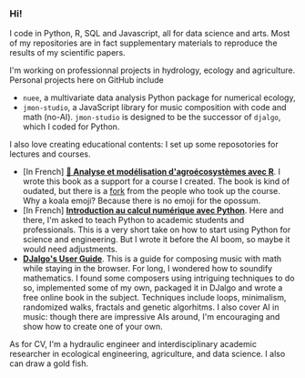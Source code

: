 ### Hi!

I code in Python, R, SQL and Javascript, all for data science and arts. Most of my repositories are in fact supplementary materials to reproduce the results of my scientific papers.

I'm working on professionnal projects in hydrology, ecology and agriculture. Personal projects here on GitHub include 

- `nuee`, a multivariate data analysis Python package for numerical ecology,
- `jmon-studio`, a JavaScript library for music composition with code and math (no-AI). `jmon-studio` is designed to be the successor of `djalgo`, which I coded for Python. 

I also love creating educational contents: I set up some reposotories for lectures and courses.

- [In French] [**🐨 Analyse et modélisation d'agroécosystèmes avec R**](https://github.com/essicolo/ecologie-mathematique-R). I wrote this book as a support for a course I created. The book is kind of oudated, but there is a [fork](https://github.com/chavalli/ecologie-mathematique-R) from the people who took up the course. Why a koala emoji? Because there is no emoji for the opossum.
- [In French] [**Introduction au calcul numérique avec Python**](https://github.com/essicolo/introduction-au-calcul-numerique-avec-python). Here and there, I'm asked to teach Python to academic students and professionals. This is a very short take on how to start using Python for science and engineering. But I wrote it before the AI boom, so maybe it would need adjustments.
- [**DJalgo's User Guide**](https://djalgo-ef307e.gitlab.io/source/user-guide.html). This is a guide for composing music with math while staying in the browser. For long, I wondered how to soundify mathematics. I found some composers using intriguing techniques to do so, implemented some of my own, packaged it in DJalgo and wrote a free online book in the subject. Techniques include loops, minimalism, randomized walks, fractals and genetic algorhitms. I also cover AI in music: though there are impressive AIs around, I'm encouraging and show how to create one of your own.

As for CV, I'm a hydraulic engineer and interdisciplinary academic researcher in ecological engineering, agriculture, and data science. I also can draw a gold fish.
